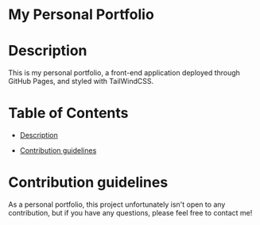# My Personal Portfolio

# Description

This is my personal portfolio, a front-end application deployed through GitHub Pages, and styled with TailWindCSS.

# Table of Contents

- [Description](#Description)

- [Contribution guidelines](#Contribution-guidelines)

# Contribution guidelines

As a personal portfolio, this project unfortunately isn't open to any contribution, but if you have any questions, please feel free to contact me! 